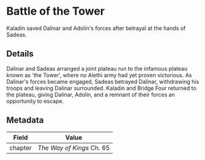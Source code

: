 # Battle of the Tower
Kaladin saved Dalinar and Adolin's forces after betrayal at the hands of Sadeas.

## Details
Dalinar and Sadeas arranged a joint plateau run to the infamous plateau known as 'the Tower', where no Alethi army had yet proven victorious. As Dalinar's forces became engaged, Sadeas betrayed Dalinar, withdrawing his troops and leaving Dalinar surrounded. Kaladin and Bridge Four returned to the plateau, giving Dalinar, Adolin, and a remnant of their forces an opportunity to escape.

## Metadata
| Field | Value |
| ----- | ----- |
| chapter | *The Way of Kings* Ch. 65 |
